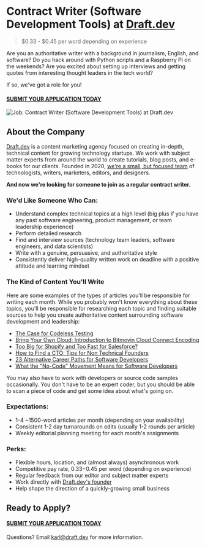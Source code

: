 # Contract Writer (Software Development Tools) at [Draft.dev](https://draft.dev/)
> $0.33 - $0.45 per word depending on experience

Are you an authoritative writer with a background in journalism, English, and software? Do you hack around with Python scripts and a Raspberry Pi on the weekends? Are you excited about setting up interviews and getting quotes from interesting thought leaders in the tech world?

If so, we've got a role for you!

#### [SUBMIT YOUR APPLICATION TODAY](https://airtable.com/shrBouoDde7GyLtug)

![Job: Contract Writer (Software Development Tools) at Draft.dev](https://draft.dev/learn/assets/posts/img_0990.png)

## About the Company
[Draft.dev](https://draft.dev/) is a content marketing agency focused on creating in-depth, technical content for growing technology startups. We work with subject matter experts from around the world to create tutorials, blog posts, and e-books for our clients. Founded in 2020, [we're a small, but focused team](https://twitter.com/KarlLHughes/status/1337141695432024065) of technologists, writers, marketers, editors, and designers.

**And now we're looking for someone to join as a regular contract writer.**

### We'd Like Someone Who Can:
- Understand complex technical topics at a high level (big plus if you have any past software engineering, product management, or team leadership experience)
- Perform detailed research
- Find and interview sources (technology team leaders, software engineers, and data scientists)
- Write with a genuine, persuasive, and authoritative style
- Consistently deliver high-quality written work on deadline with a positive attitude and learning mindset

### The Kind of Content You'll Write
Here are some examples of the types of articles you'll be responsible for writing each month. While you probably won't know everything about these topics, you'll be responsible for researching each topic and finding suitable sources to help you create authoritative content surrounding software development and leadership:

- [The Case for Codeless Testing](https://www.telerik.com/blogs/case-for-codeless-testing)
- [Bring Your Own Cloud: Introduction to Bitmovin Cloud Connect Encoding](https://bitmovin.com/introducing-cloud-connect-encoding-aws-gcp-azure/)
- [Too Big for Shopify and Too Fast for Salesforce?](https://resources.fabric.inc/blog/shopify-salesforce)
- [How to Find a CTO: Tips for Non Technical Founders](https://www.karllhughes.com/posts/non-technical-founder-hiring-cto)
- [23 Alternative Career Paths for Software Developers](https://www.freecodecamp.org/news/alternative-career-paths/)
- [What the "No-Code" Movement Means for Software Developers](https://www.telerik.com/blogs/what-no-code-movement-means-for-software-developers)

You may also have to work with developers or source code samples occasionally. You don't have to be an expert coder, but you should be able to scan a piece of code and get some idea about what's going on.

### Expectations:
- 1-4 ~1500-word articles per month (depending on your availability)
- Consistent 1-2 day turnarounds on edits (usually 1-2 rounds per article)
- Weekly editorial planning meeting for each month's assignments

### Perks:
- Flexible hours, location, and (almost always) asynchronous work
- Competitive pay rate, $0.33-$0.45 per word (depending on experience)
- Regular feedback from our editor and subject matter experts
- Work directly with [Draft.dev's founder](https://www.linkedin.com/in/karllhughes)
- Help shape the direction of a quickly-growing small business

## Ready to Apply?

#### [SUBMIT YOUR APPLICATION TODAY](https://airtable.com/shrBouoDde7GyLtug)

Questions? Email [karl@draft.dev](mailto:karl@draft.dev) for more information.

